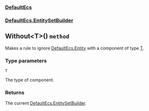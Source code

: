### [DefaultEcs](./DefaultEcs.md 'DefaultEcs')
### [DefaultEcs.EntitySetBuilder](./DefaultEcs-EntitySetBuilder.md 'DefaultEcs.EntitySetBuilder')
## Without&lt;T&gt;() `method`
Makes a rule to ignore [DefaultEcs.Entity](./DefaultEcs-Entity.md 'DefaultEcs.Entity') with a component of type [T](#DefaultEcs-EntitySetBuilder-Without-T-()-T 'DefaultEcs.EntitySetBuilder.Without&lt;T&gt;().T').
### Type parameters

<a name='DefaultEcs-EntitySetBuilder-Without-T-()-T'></a>
`T`

The type of component.
### Returns
The current [DefaultEcs.EntitySetBuilder](./DefaultEcs-EntitySetBuilder.md 'DefaultEcs.EntitySetBuilder').
